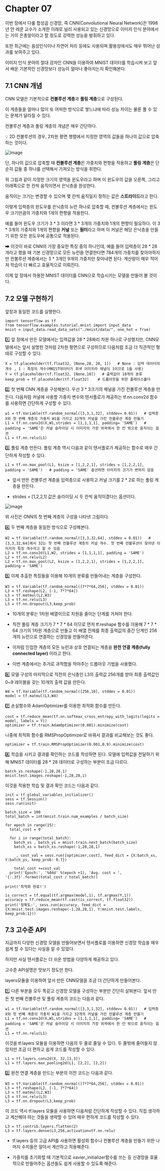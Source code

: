 # Chapter 07

이번 장에서 다룰 합성곱 신경망, 즉 CNN(Convolutional Neural Network)은 1998년 얀 레쿤 교수가 소개한 이래로 널리 사용되고 있는 신경망으로 이미지 인식 분야에서는 거의 은총알이라고 할 정도로 강력한 성능을 발휘하고 있다.

또한 최근에는 음성인식이나 자연어 처리 등에도 사용되며 활용성에서도 매우 뛰어난 성과를 보여주고 있다.

이미지 인식 분야의 절대 강자인 CNN을 이용하여 MNIST 데이터를 학습시켜 보고 앞서 배운 기본적인 신경망보다 성능이 얼마나 좋아지는지 확인해본다.

## 7.1 CNN 개념

CNN 모델은 기본적으로 **컨볼루션 계층**과 **풀링 계층**으로 구성된다.

이 계층들을 얼마나 많이 또 어떠한 방식으로 쌓느냐에 따라 성능 차이는 물론 풀 수 있는 문제가 달라질 수 있다.

컨볼루션 계층과 풀링 계층의 개념은 매우 간단하다. 

💡 2D 컨볼루션의 경우, 2차원 평면 행렬에서 지정한 영역의 값들을 하나의 값으로 압축하는 것이다. 

![image](https://user-images.githubusercontent.com/66320010/126479605-9ec426cd-473f-492e-bddc-4c9bb723faa0.png)

단, 하나의 값으로 압축할 때 **컨볼루션 계층**은 가중치와 편향을 적용하고 **풀링 계층**은 단순히 값들 중 하나를 선택해서 가져오는 방식을 취한다.

위 그림과 같이 지정한 크기의 영역을 윈도우라고 하며 이 윈도우의 값을 오른쪽, 그리고 아래쪽으로 한 칸씩 움직이면서 은닉층을 완성한다. 

움직이는 크기는 변경할 수 있으며  몇 칸씩 움직일지 정하는 값은 **스트라이드**라고 한다.

이렇게 입력층의 윈도우를 은닉층의 뉴런 하나로 압축할 때, 컨볼루션 계층에서는 윈도우 크기만큼의 가중치와 1개의 편향을 적용한다.

예를 들어 윈도우 크기가 3 * 3 이라면 3 * 3개의 가중치와 1개의 편향이 필요하다. 이 3 * 3개의 가중치와 1개의 편향을 **커널** 또는 **필터**라고 하며 이 커널은 해당 은닉층을 만들기 위한 모든 윈도우에 공통으로 적용된다.

➡ 이것이 바로 CNN의 가장 중요한 특징 중의 하나인데, 예를 들어 입력층이 28 * 28개라고 했을 때 기본 신경망으로 모든 뉴런을 연결한다면 784개의 가중치를 찾아야하지만 컨볼루션 계층에서는 3 * 3개인 9개의 가중치만 찾아내면 된다. 계산량이 매우 적어져 학습이 더 빠르고 효율적으로 이뤄진다.

이제 앞 장에서 하용한 MNIST 데이터를 CNN으로 학습시키는 모델을 만들어 볼 것이다.

## 7.2 모델 구현하기

앞장과 동일한 코드를 실행한다.

    import tensorflow as tf
    from tensorflow.examples.tutorial.mnist import input_data
    mnist = input_data.read_data_sets("./mnist/data/", one_hot = True)
    
1️⃣ 앞 장에서 만든 모델에서는 입력값을 28 * 28짜리 차원 하나로 구성했지만, CNN모델에서는 앞서 설명한 것처럼 2차원 평면으로 구성하므로 다음처럼 조금 더 직관적인 형태로 구성할 수 있다.

    X = tf.placeholder(tf.float32, [None,28, 28, 1])   # None : 입력 데이터의 개수 , 1 : 특징의 개수(MNIST데이터가 회색 이미지라 채널이 1이므로 1을 사용)
    Y = tf.placeholder(tf.float32, [None,10])   # 출력값이 10개의 분류
    keep_prob = tf.placeholder(tf.float32)    # 드롭아웃을 위한 플레이스홀더

2️⃣ 첫 번째 CNN 계층을 구성해본다. 우선 3 * 3크기의 채널을 가진 컨볼루션 계층을 만든다. 다음처럼 커널에 사용할 가중치 변수와 텐서플로가 제공하는 tf.nn.conv2d 함수를 사용하면 간단하게 구성할 수 있다.

    w1 = tf.Variable(tf.random_normal([3,3,1,32], stddev= 0.01))   # 입력층 X와 첫 번째 계층의 가중치 W1을 가지고 32개의 커널을 가진 컨볼루션 계층 만들기
    L1 = tf.nn.conv2d(X,W1,strides = [1,1,1,1], padding= 'SAME')   # padding = 'SAME'은 커널 슬라이딩 시 이미지의 가장 외곽에서 한 칸 밖으로 움직이는 옵션
    L1 = tf.nn.relu(L1)
    
3️⃣ 풀링 계층 만든다. 풀링 계층 역시 다음과 같이 텐서플로가 제공하는 함수로 매우 간단하게 작성할 수 있다.

    L1 = tf.nn.max_pool(L1, ksize = [1,2,2,1], strides = [1,2,2,1], padding = 'SAME')   # padding = 'SAME' 옵션하면 이미지의 크기가 변하지 않음
    
  - 앞서 만든 컨볼루션 계층을 입력층으로 사용하고 커널 크기를 2 * 2로 하는 풀링 계층을 만든다.
  
  - strides = [1,2,2,1] 값은 슬라이딩 시 두 칸씩 움직이겠다는 옵션이다.

![image](https://user-images.githubusercontent.com/66320010/126487822-70c87023-17ca-440f-bb28-f14ab45a0f95.png)

위 사진은 CNN의 첫 번째 계층의 구성을 나타낸 그림이다.

4️⃣ 두 번째 계층을 동일한 방식으로 구성해본다.

    W2 = tf.Variable(tf.random_normal([3,3,32,64], stddev = 0.01))   # [3,3,32,64]에서 32는 첫 번째 컨볼루션 계층의 커널 개수. 첫 번째 컨볼루션이 찾아낸 이미지의 특징 개수라고 할 수 있음
    L2 = tf.nn.conv2d(L1,W2, strides = [1,1,1,1], padding = 'SAME')
    L2 = tf.nn.relu(L2)
    L2 = tf.nn.max_pool(L2, ksize = [1,2,2,1], strides = [1,2,2,1], padding = 'SAME')

5️⃣ 이제 추출한 특징들을 이용해 10개의 분류를 만들어내는 계층을 구성한다.

    W3 = tf.Variable(tf.random_normal([7*7*64,256], stddev = 0.01))
    L3 = tf.reshape(L2, [-1, 7*7*64])
    L3 = tf.matmul(L2,W3)
    L3 = tf.nn.relu(L3)
    L3 = tf.nn.dropout(L3,keep_prob)
    
  - 10개의 분류는 1차원 배열이므로 차원을 줄이는 단계를 거쳐야 한다.
  
  - 직전 풀링 계층 크기가  7 * 7 * 64 이므로 먼저 tf.reshape 함수를 이용해 7 * 7 * 64 크기의 1차원 계층으로 만들고 이 배열 전체를 최종 출력값의 중간 단계인 256개의 뉴런으로 연결하는 신경망을 만들어준다.
  
  - 이처럼 인접한 계층의 모든 뉴런과 상호 연결되는 계층을 **완전 연결 계층(fully connected layer)** 이라고 한다.
  
  - 이번 계층에서는 추가로 과적합을 막아주는 드롭아웃 기법을 사용했다.

6️⃣ 모델 구성의 마지막으로 직전의 은닉층인 L3의 출력값 256개를 받아 최종 출력값인 0~9 레이블을 갖는 10개의 출력 값을 만든다.

    W4 = tf.Variable(tf.random_normal([256,10], stddev = 0.01))
    model = tf.matmul(L3,W4)
    
7️⃣ 손실함수와 AdamOptimizer를 이용한 최적화 함수를 만든다.

    cost = tf.reduce_mean(tf.nn.softmax_cross_entropy_with_logits(logits = model, labels = Y))
    optimizer = tf.train.AdamOptimizer(0.001).minimize(cost)
    
 나중에 최적화 함수를 RMSPropOptimizer로 바꿔서 결과를 비교해보는 것도 좋다.
 
    optimizer = tf.train.RMSPropOptimizer(0.001,0.9).minimize(cost)
    
8️⃣ 학습을 시키고 결과를 확인하는 코드를 작성하면 된다. 모델에 입력값을 전달하기 위해 MNIST 데이터를 28 * 28 데이터로 구성하는 부분이 조금 다르다.

    batch_xs.reshape(-1,28,28,1)
    mnist.test.images.reshape(-1,28,28,1)
    
이것을 적용한 학습 및 결과 확인 코드는 다음과 같다.

    init = tf.global_variables_initializer()
    sess = tf.Session()
    sess.run(init)
    
    batch_size = 100
    total_batch = int(mnist.train.num_examples / batch_size)
    
    for epoch in range(15):
      total_cost = 0
      
      for i in range(total_batch):
        batch_xs , batch_ys = mnist.train.next_batch(batch_size)
        batch_xs = batch_xs.reshape(-1,28,28,1)
        
        _, cost_val = sess.run([optimizer,cost], feed_dict = {X:batch_xs, Y:batch_ys, keep_prob: 0.7})
        
        total_cost +=cost_val
      print('Epoch:', '%04d' %(epoch +1), 'Avg. cost = ', '{:.3f}'.format(total_cost / total_batch))
      
    print('최적화 완료!')
    
    is_correct = tf.equal(tf.argmax(model,1), tf.argmax(Y,1))
    accuracy = tf.reduce_mean(tf.cast(is_correct, tf.float32))
    print('정확도:', sess.run(accuracy, feed_dict = {X:mnist.test.images.reshape(-1,28,28,1), Y:mnist.test.labels, keep_prob:1}))

## 7.3 고수준 API 

지금까지 다양한 신경망 모델을 만들어보면서 텐서플로를 이용하면 신경망 학습을 매우 쉽게 할 수 있다는 사실을 알 수 있었다.

하지만 사실 텐서플로는 더 쉬운 방법을 다양하게 제공하고 있다. 

고수준 API설명은 맛보기 정도만 한다.

layers모듈을 이용하여 앞서 만든 CNN모델을 조금 더 간단하게 만들어본다.

1️⃣ 다른 부분을 모두 똑같고 신경망 모델을 구성하는 부분만 간단히 살펴본다. 앞서 만든 첫 번째 컨볼루션 및 풀링 계층의 코드는 다음과 같다.

    w1 = tf.Variable(tf.random_normal([3,3,1,32], stddev= 0.01))   # 입력층 X와 첫 번째 계층의 가중치 W1을 가지고 32개의 커널을 가진 컨볼루션 계층 만들기
    L1 = tf.nn.conv2d(X,W1,strides = [1,1,1,1], padding= 'SAME')   # padding = 'SAME'은 커널 슬라이딩 시 이미지의 가장 외곽에서 한 칸 밖으로 움직이는 옵션
    L1 = tf.nn.relu(L1)      
    
이것을 tf.layers 모듈을 이용하면 다음의 두 줄로 줄일 수 있다. 두 줄밖에 줄어들지 않았지만 조금 더 편하고 쉽게 코드를 작성할 수 있다.

    L1 = tf.layers.conv2d(X, 32,[3,3])
    L1 = tf.layers.max_pooling2d(L1, [2,2], [2,2])
    
2️⃣ 완전 연결 계층을 만드는 부분의 이전 코드는 다음과 같다.

    W3 = tf.Variable(tf.random_normal([7*7*64,256], stddev = 0.01))
    L3 = tf.reshape(L2, [-1, 7*7*64])
    L3 = tf.matmul(L2,W3)
    L3 = tf.nn.relu(L3)
    L3 = tf.nn.dropout(L3,keep_prob)

이 코드 역시 tf.layers 모듈을 사용하면 다음처럼 간단하게 작성할 수 있다. 직접 생각하고 계산해야 하는 것들을 생략할 수 있어 매우 편하게 코드를 작성할 수 있다.

    L3 = tf.contrib.layers.flatten(2)
    L3 = tf.layers.dense(L3,256,activation=tf.nn.relu)
    
  - tf.layers 등의 고급 API를 사용하면 활성화 함수나 컨볼루션 계층을 만들기 위한 나머지 수치들은 알아서 계산하고 적용해준다.
  
  - 가중치를 초기화할 때 기본적으로 xavier_initializer함수를 쓰는 등 신경망을 효율적으로 만들어주는 옵션들도 쉽게 사용할 수 있도록 해준다.








